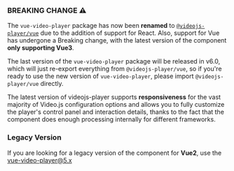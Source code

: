 ### BREAKING CHANGE ⚠️

The `vue-video-player` package has now been **renamed** to [`@videojs-player/vue`](https://www.npmjs.com/package/@videojs-player/vue) due to the addition of support for React. Also, support for Vue has undergone a Breaking change, with the latest version of the component **only supporting Vue3**.

The last version of the `vue-video-player` package will be released in v6.0, which will just re-export everything from `@videojs-player/vue`, so if you're ready to use the new version of `vue-video-player`, please import `@videojs-player/vue` directly.

The latest version of videojs-player supports **responsiveness** for the vast majority of Video.js configuration options and allows you to fully customize the player's control panel and interaction details, thanks to the fact that the component does enough processing internally for different frameworks.

### Legacy Version

If you are looking for a legacy version of the component for **Vue2**, use the [vue-video-player@5.x](https://github.com/surmon-china/videojs-player/tree/vue-video-player)
